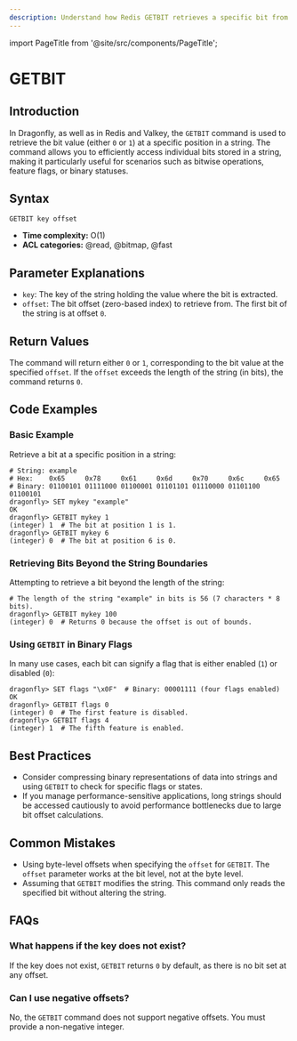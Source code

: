 ```yaml
---
description: Understand how Redis GETBIT retrieves a specific bit from a string value.
---
```


import PageTitle from '@site/src/components/PageTitle';

# GETBIT

<PageTitle title="Redis GETBIT Command (Documentation) | Dragonfly" />

## Introduction

In Dragonfly, as well as in Redis and Valkey, the `GETBIT` command is used to retrieve the bit value (either `0` or `1`) at a specific position in a string.
The command allows you to efficiently access individual bits stored in a string, making it particularly useful for scenarios such as bitwise operations, feature flags, or binary statuses.

## Syntax

```shell
GETBIT key offset
```

- **Time complexity:** O(1)
- **ACL categories:** @read, @bitmap, @fast

## Parameter Explanations

- `key`: The key of the string holding the value where the bit is extracted.
- `offset`: The bit offset (zero-based index) to retrieve from. The first bit of the string is at offset `0`.

## Return Values

The command will return either `0` or `1`, corresponding to the bit value at the specified `offset`.
If the `offset` exceeds the length of the string (in bits), the command returns `0`.

## Code Examples

### Basic Example

Retrieve a bit at a specific position in a string:

```shell
# String: example
# Hex:    0x65     0x78     0x61     0x6d     0x70     0x6c     0x65
# Binary: 01100101 01111000 01100001 01101101 01110000 01101100 01100101
dragonfly> SET mykey "example"
OK
dragonfly> GETBIT mykey 1
(integer) 1  # The bit at position 1 is 1.
dragonfly> GETBIT mykey 6
(integer) 0  # The bit at position 6 is 0.
```

### Retrieving Bits Beyond the String Boundaries

Attempting to retrieve a bit beyond the length of the string:

```shell
# The length of the string "example" in bits is 56 (7 characters * 8 bits).
dragonfly> GETBIT mykey 100
(integer) 0  # Returns 0 because the offset is out of bounds.
```

### Using `GETBIT` in Binary Flags

In many use cases, each bit can signify a flag that is either enabled (`1`) or disabled (`0`):

```shell
dragonfly> SET flags "\x0F"  # Binary: 00001111 (four flags enabled)
OK
dragonfly> GETBIT flags 0
(integer) 0  # The first feature is disabled.
dragonfly> GETBIT flags 4
(integer) 1  # The fifth feature is enabled.
```

## Best Practices

- Consider compressing binary representations of data into strings and using `GETBIT` to check for specific flags or states.
- If you manage performance-sensitive applications, long strings should be accessed cautiously to avoid performance bottlenecks due to large bit offset calculations.

## Common Mistakes

- Using byte-level offsets when specifying the `offset` for `GETBIT`. The `offset` parameter works at the bit level, not at the byte level.
- Assuming that `GETBIT` modifies the string. This command only reads the specified bit without altering the string.

## FAQs

### What happens if the key does not exist?

If the key does not exist, `GETBIT` returns `0` by default, as there is no bit set at any offset.

### Can I use negative offsets?

No, the `GETBIT` command does not support negative offsets. You must provide a non-negative integer.
